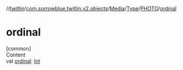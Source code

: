 //[twitlin](../../../../index.md)/[com.sorrowblue.twitlin.v2.objects](../../../index.md)/[Media](../../index.md)/[Type](../index.md)/[PHOTO](index.md)/[ordinal](ordinal.md)



# ordinal  
[common]  
Content  
val [ordinal](ordinal.md): [Int](https://kotlinlang.org/api/latest/jvm/stdlib/kotlin/-int/index.html)  



